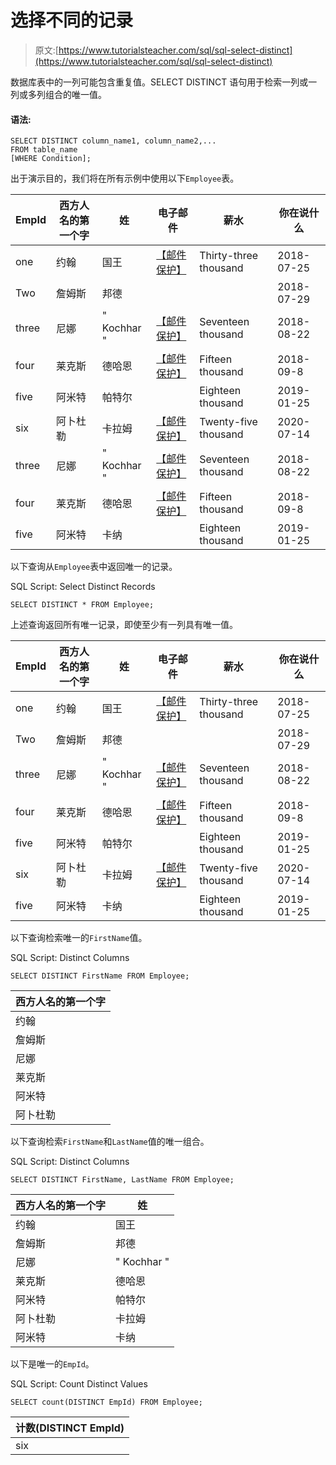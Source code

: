 # 选择不同的记录

> 原文:[https://www.tutorialsteacher.com/sql/sql-select-distinct](https://www.tutorialsteacher.com/sql/sql-select-distinct)

数据库表中的一列可能包含重复值。SELECT DISTINCT 语句用于检索一列或一列或多列组合的唯一值。

#### 语法:

```
SELECT DISTINCT column_name1, column_name2,...
FROM table_name
[WHERE Condition]; 
```

出于演示目的，我们将在所有示例中使用以下`Employee`表。

| EmpId | 西方人名的第一个字 | 姓 | 电子邮件 | 薪水 | 你在说什么 |
| --- | --- | --- | --- | --- | --- |
| one | 约翰 | 国王 | [【邮件保护】](/cdn-cgi/l/email-protection) | Thirty-three thousand | 2018-07-25 |
| Two | 詹姆斯 | 邦德 |  |  | 2018-07-29 |
| three | 尼娜 | " Kochhar " | [【邮件保护】](/cdn-cgi/l/email-protection) | Seventeen thousand | 2018-08-22 |
| four | 莱克斯 | 德哈恩 | [【邮件保护】](/cdn-cgi/l/email-protection) | Fifteen thousand | 2018-09-8 |
| five | 阿米特 | 帕特尔 |  | Eighteen thousand | 2019-01-25 |
| six | 阿卜杜勒 | 卡拉姆 | [【邮件保护】](/cdn-cgi/l/email-protection) | Twenty-five thousand | 2020-07-14 |
| three | 尼娜 | " Kochhar " | [【邮件保护】](/cdn-cgi/l/email-protection) | Seventeen thousand | 2018-08-22 |
| four | 莱克斯 | 德哈恩 | [【邮件保护】](/cdn-cgi/l/email-protection) | Fifteen thousand | 2018-09-8 |
| five | 阿米特 | 卡纳 |  | Eighteen thousand | 2019-01-25 |

以下查询从`Employee`表中返回唯一的记录。

SQL Script: Select Distinct Records 

```
SELECT DISTINCT * FROM Employee; 
```

上述查询返回所有唯一记录，即使至少有一列具有唯一值。

| EmpId | 西方人名的第一个字 | 姓 | 电子邮件 | 薪水 | 你在说什么 |
| --- | --- | --- | --- | --- | --- |
| one | 约翰 | 国王 | [【邮件保护】](/cdn-cgi/l/email-protection) | Thirty-three thousand | 2018-07-25 |
| Two | 詹姆斯 | 邦德 |  |  | 2018-07-29 |
| three | 尼娜 | " Kochhar " | [【邮件保护】](/cdn-cgi/l/email-protection) | Seventeen thousand | 2018-08-22 |
| four | 莱克斯 | 德哈恩 | [【邮件保护】](/cdn-cgi/l/email-protection) | Fifteen thousand | 2018-09-8 |
| five | 阿米特 | 帕特尔 |  | Eighteen thousand | 2019-01-25 |
| six | 阿卜杜勒 | 卡拉姆 | [【邮件保护】](/cdn-cgi/l/email-protection) | Twenty-five thousand | 2020-07-14 |
| five | 阿米特 | 卡纳 |  | Eighteen thousand | 2019-01-25 |

以下查询检索唯一的`FirstName`值。

SQL Script: Distinct Columns 

```
SELECT DISTINCT FirstName FROM Employee; 
```

| 西方人名的第一个字 |
| --- |
| 约翰 |
| 詹姆斯 |
| 尼娜 |
| 莱克斯 |
| 阿米特 |
| 阿卜杜勒 |

以下查询检索`FirstName`和`LastName`值的唯一组合。

SQL Script: Distinct Columns 

```
SELECT DISTINCT FirstName, LastName FROM Employee; 
```

| 西方人名的第一个字 | 姓 |
| --- | --- |
| 约翰 | 国王 |
| 詹姆斯 | 邦德 |
| 尼娜 | " Kochhar " |
| 莱克斯 | 德哈恩 |
| 阿米特 | 帕特尔 |
| 阿卜杜勒 | 卡拉姆 |
| 阿米特 | 卡纳 |

以下是唯一的`EmpId`。

SQL Script: Count Distinct Values 

```
SELECT count(DISTINCT EmpId) FROM Employee; 
```

| 计数(DISTINCT EmpId) |
| --- |
| six |****